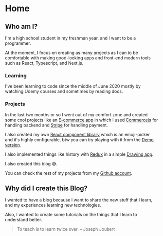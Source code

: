 # Home

## Who am I?

I'm a high school student in my freshman year, and I want to be a programmer.

At the moment, I focus on creating as many projects as I can to be comfortable with making good-looking apps and front-end modern tools such as React, Typescript, and Next.js.

### Learning

I've been learning to code since the middle of June 2020 mostly by watching Udemy courses and sometimes by reading docs.

### Projects

In the last two months or so I went out of my comfort zone and created some cool projects like an [E-commerce app](https://yosefbeder.github.io/cubeshop/#/products) in which I used [Commercejs](https://commercejs.com/) for handling backend and [Stripe](https://stripe.com/) for handling payment.

I also created my own [React component library](https://github.com/yosefbeder/react-emoji-picker/packages/949720) which is an emoji-picker and it's highly configurable, btw you can try playing with it from the [Demo version](https://yosefbeder.github.io/react-emoji-picker/).

I also implemented things like history with [Redux](https://redux.js.org/) in a simple [Drawing app](https://yosefbeder.github.io/drawing-pad/).

I also created this blog 😅.

You can check the rest of my projects from my [Github account](https://github.com/yosefbeder).

## Why did I create this Blog?

I wanted to have a blog because I want to share the new stuff that I learn, and my experiences learning new technologies.

Also, I wanted to create some tutorials on the things that I learn to understand better.

> To teach is to learn twice over. – Joseph Joubert
